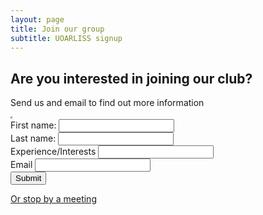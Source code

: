 ```yaml
---
layout: page
title: Join our group
subtitle: UOARLISS signup
---
```


## Are you interested in joining our club? 

Send us and email to find out more information

<iframe width="0" height="0" border="0" name="dummyframe" id="dummyframe"></iframe>

<form method ="post" action="https://zbower1337.000webhostapp.com" target="dummyframe">
	First name: <input type="text" name="FirstName"><br>
	Last name: <input type="text" name="LastName"><br>
    Experience/Interests <input type="text" name="Message"><br>
    Email <input type="text" name="Email"><br>
	<input type="submit" value="Submit">
</form>

[Or stop by a meeting]("#meeting")







